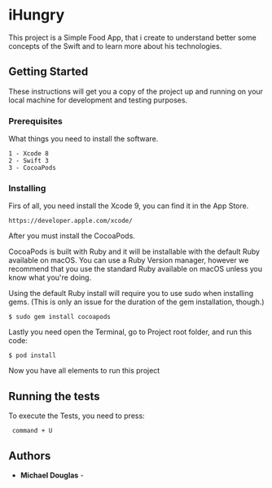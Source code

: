 # iHungry

This project is a Simple Food App, that i create to understand better some concepts of the Swift and to learn more about his technologies.

## Getting Started

These instructions will get you a copy of the project up and running on your local machine for development and testing purposes.

### Prerequisites

What things you need to install the software.

```
1 - Xcode 8
2 - Swift 3
3 - CocoaPods
```

### Installing

Firs of all, you need install the Xcode 9, you can find it in the App Store.

```
https://developer.apple.com/xcode/
```

After you must install the CocoaPods.

CocoaPods is built with Ruby and it will be installable with the default Ruby available on macOS. You can use a Ruby Version manager, however we recommend that you use the standard Ruby available on macOS unless you know what you're doing.

Using the default Ruby install will require you to use sudo when installing gems. (This is only an issue for the duration of the gem installation, though.)

```
$ sudo gem install cocoapods
```

Lastly you need open the Terminal, go to Project root folder, and run this code:

```
$ pod install
```

Now you have all elements to run this project

## Running the tests

To execute the Tests, you need to press:

```
 command + U
```

## Authors

* **Michael Douglas** -
